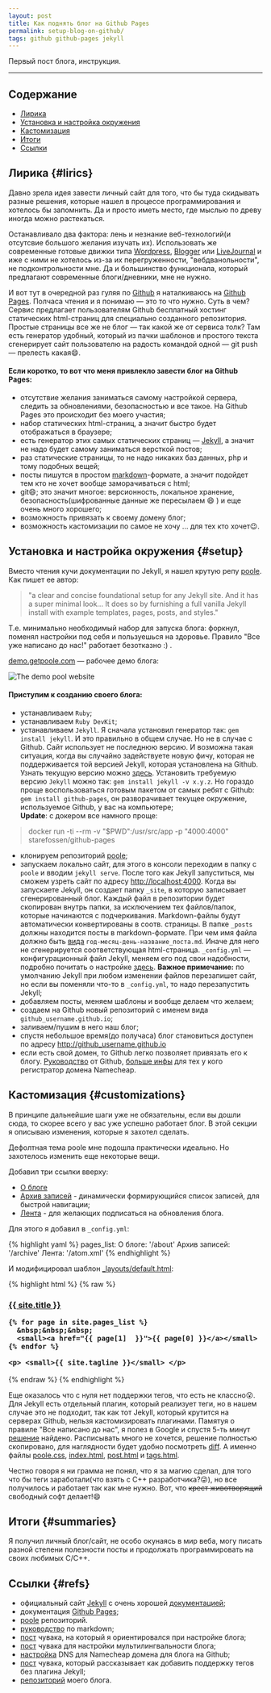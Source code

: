 ```yaml
---
layout: post
title: Как поднять блог на Github Pages
permalink: setup-blog-on-github/
tags: github github-pages jekyll
---
```


Первый пост блога, инструкция.

---

[comment]: <> (This is a comment, it will not be included)
[comment]: <> (in  the output file unless you use it in)
[comment]: <> (a reference style link.)
[comment]:<--# Как поднять сайт на Github Pages. блог распрацоўніка-->

## Содержание

- [Лирика](#lirics)
- [Установка и настройка окружения](#setup)
- [Кастомизация](#customizations)
- [Итоги](#summaries)
- [Ссылки](#refs)

## Лирика   {#lirics}

Давно зрела идея завести личный сайт для того, что бы туда скидывать разные решения, которые нашел в процессе программирования и хотелось бы запомнить. Да и просто иметь место, где мыслью по древу иногда можно растекаться.

Останавливало два фактора: лень и незнание веб-технологий(и отсутсвие большого желания изучать их). Использовать же современные готовые движки типа [Wordpress](https://wordpress.org/), [Blogger](https://www.blogger.com/) или [LiveJournal](https://www.livejournal.com) и иже с ними не хотелось из-за их перегруженности, "вебдванольности", не подконтрольности мне. Да и большинство функционала, который предлагают современные блоги/дневники, мне не нужно.

И вот тут в очередной раз гуляя по [Github](https://github.com) я наталкиваюсь на [Github Pages](https://pages.github.com). Полчаса чтения и я понимаю &mdash; это то что нужно. Суть в чем? Сервис предлагает пользователям Github бесплатный хостинг статических html-страниц для специально созданного репозитория. Простые страницы все же не блог — так какой же от сервиса толк? Там есть генератор удобный, который из пачки шаблонов и простого текста сгенерирует сайт пользователю на радость командой одной — git push — прелесть какая:smile:.

#### Если коротко, то вот что меня привлекло завести блог на Github Pages:

- отсутствие желания заниматься самому настройкой сервера, следить за обновлениями, безопасностью и все такое. На Github Pages это происходит без моего участия;
- набор статических html-страниц, а значит быстро будет отображаться в браузере;
- есть генератор этих самых статических страниц &mdash; [Jekyll](http://jekyllrb.com/), а значит не надо будет самому заниматься версткой постов;
- раз статические страницы, то не надо никаких баз данных, php и тому подобных вещей;
- посты пишутся в простом [markdown](https://en.wikipedia.org/wiki/Markdown)-формате, а значит подойдет тем кто не хочет вообще заморачиваться с html;
- git:smile:;  это значит многое: версионность, локальное хранение, безопасность(шифрованные данные же пересылаем :smile: ) и еще очень много хорошего;
- возможность привязать к своему домену блог;
- возможность кастомизации по самое не хочу ... для тех кто хочет:wink:.

## Установка и настройка окружения  {#setup}

Вместо чтения кучи документации по Jekyll, я нашел крутую репу [poole](https://github.com/poole/poole). Как пишет ее автор:

> "a clear and concise foundational setup for any Jekyll site. And it has a super minimal look... It does so by furnishing a full vanilla Jekyll install with example templates, pages, posts, and styles."

Т.е. минимально необходимый набор для запуска блога: форкнул, поменял настройки под себя и пользуешься на здоровье. Правило "Все уже написано до нас!" работает безотказно :) .

[demo.getpoole.com](http://demo.getpoole.com/) &mdash; рабочее демо блога:

![The demo pool website](https://f.cloud.github.com/assets/98681/1834359/71ae4048-73db-11e3-9a3c-df38eb170537.png)

#### Приступим к созданию своего блога:

- устанавливаем `Ruby`;
- устанавливаем `Ruby DevKit`;
- устанавливаем `Jekyll`. Я сначала установил генератор так:  `gem install jekyll`. И это правильно в общем случае. Но не в случае с Github. Сайт использует не последнюю версию. И возможна такая ситуация, когда вы случайно задействуете новую фичу, которая не поддерживается той версией Jekyll, которая установлена на Github. Узнать текущую версию можно [здесь](https://pages.github.com/versions/). Установить требуемую версию `Jekyll` можно так: `gem install jekyll -v x.y.z`.
Но гораздо проще воспользоваться готовым пакетом от самых ребят с Github: `gem install github-pages`, он разворачивает текущее окружение, используемое Github, у вас на компьютере;  
**Update**: с докером все намного проще:
    
>docker run -ti \-\-rm -v "$PWD":/usr/src/app -p "4000:4000" starefossen/github-pages
    
- клонируем репозиторий [poole](https://github.com/poole/poole);
- запускаем локально сайт, для этого в консоли переходим в папку с `poole` и вводим `jekyll serve`. После того как Jekyll запуститься, мы сможем узреть сайт по адресу <http://localhost:4000>. Когда вы запускаете Jekyll, он создает папку `_site`, в которую записывает сгенерированный блог. Каждый файл в репозитории будет скопирован внутрь папки, за исключением тех файлов/папок, которые начинаются с подчеркивания. Markdown-файлы будут автоматически конвертированы в соотв. страницы. В папке `_posts` должны находится посты в markdown-формате. При чем имя файла должно быть [вида](http://jekyllrb.com/docs/posts/#creating-post-files) `год-месяц-день-название_поста.md`. Иначе для него не сгенерируется соответствующая html-страница. `_config.yml` &mdash; конфигурационный файл Jekyll, меняем его под свои надобности, подробно почитать о настройке [здесь](http://jekyllrb.com/docs/configuration/). **Важное примечание:** по умолчанию Jekyll при любом изменении файлов перезапишет сайт, но если вы поменяли что-то в `_config.yml`, то надо перезапустить Jekyll;
- добавляем посты, меняем шаблоны и вообще делаем что желаем;
- создаем на Github новый репозиторий с именем вида `github_username.github.io`;
- заливаем/пушим в него наш блог;
- спустя небольшое время(до получаса) блог становиться доступен по адресу <http://github_username.github.io>
- если есть свой домен, то Github легко позволяет привязать его к блогу. [Руководство](https://help.github.com/articles/setting-up-a-custom-domain-with-github-pages/) от Github, [больше инфы](http://davidensinger.com/2013/03/setting-the-dns-for-github-pages-on-namecheap/) для тех у кого регистратор домена Namecheap.

## Кастомизация     {#customizations}

В принципе дальнейшие шаги уже не обязательны, если вы дошли сюда, то скорее всего у вас уже успешно работает блог. В этой секции я описываю изменения, которые я захотел сделать.

Дефолтная тема poole мне подошла практически идеально. Но захотелось изменить еще некоторые вещи.

Добавил три ссылки вверху:

- [О блоге](/about/)
- [Архив записей](/archive/) - динамически формирующийся список записей, для быстрой навигации;
- [Лента](/atom.xml) - для желающих подписаться на обновления блога.

Для этого я добавил в `_config.yml`:

{% highlight yaml %}
pages_list:
  О блоге: '/about'
  Архив записей: '/archive'
  Лента: '/atom.xml'
{% endhighlight %}

И модифицировал шаблон [_layouts/default.html](https://github.com/alexprivalov/alexprivalov.github.io/blob/master/_layouts/default.html):

{% highlight html %}
{% raw %}
<h3 class="masthead-title">
    <a href="/" title="Home">{{ site.title }}</a>

    {% for page in site.pages_list %}
      &nbsp;&nbsp;&nbsp;
      <small><a href="{{ page[1]  }}">{{ page[0] }}</a></small>
    {% endfor %}

    <p> <small>{{ site.tagline }}</small> </p>
</h3>
{% endraw %}
{% endhighlight %}

Еще оказалось что с нуля нет поддержки тегов, что есть не классно:open_mouth:. Для Jekyll есть отдельный плагин, который реализует теги, но в нашем случае это не подходит, так как тот Jekyll, который крутится на серверах Github, нельзя кастомизировать плагинами. Памятуя о правиле "Все написано до нас", я полез в Google и спустя 5-ть минут [решение](https://cdlaap.github.io/2014/06/29/add-tags-page-to-jekyll-blog.html) найдено. Расписывать много не хочется, решение полностью скопировано, для наглядности будет удобно посмотреть [diff](https://github.com/alexprivalov/alexprivalov.github.io/commit/89dae334c91831def6577744d1cb38599e9a174b). А именно файлы [poole.css](https://github.com/alexprivalov/alexprivalov.github.io/blob/master/public/css/poole.css), [index.html](https://github.com/alexprivalov/alexprivalov.github.io/blob/master/index.html), [post.html](https://github.com/alexprivalov/alexprivalov.github.io/blob/master/_layouts/post.html) и [tags.html](https://github.com/alexprivalov/alexprivalov.github.io/blob/master/tags.html).

Честно говоря я ни грамма не понял, что я за магию сделал, для того что бы теги заработали(что взять с С++ разработчика?:stuck_out_tongue_winking_eye:), но все получилось и работает так как мне нужно. Вот, что <s>крест животворящий</s> свободный софт делает!:smile:

## Итоги    {#summaries}

Я получил личный блог/сайт, не особо окунаясь в мир веба, могу писать разной степени полезности посты и продолжать программировать на своих любимых С/С++.

## Ссылки   {#refs}

- официальный сайт [Jekyll](http://jekyllrb.com/) с очень хорошей [документацией](http://jekyllrb.com/docs/home);
- документация [Github Pages](https://pages.github.com);
- [poole](https://github.com/poole/poole) репозиторий.
- [руководство](https://guides.github.com/features/mastering-markdown/) по markdown;
- [пост](http://joshualande.com/jekyll-github-pages-poole/) чувака, на который я ориентировался при настройке блога;
- [пост](http://sylvaindurand.org/making-jekyll-multilingual/) чувака для настройки мультилингвальности блога;
- [настройка](http://davidensinger.com/2013/03/setting-the-dns-for-github-pages-on-namecheap/) DNS для Namecheap домена для  блога на Github;
- [пост](https://cdlaap.github.io/2014/06/29/add-tags-page-to-jekyll-blog.html) чувака, который рассказывает как добавить поддержку тегов без плагина Jekyll;
- [репозиторий](https://github.com/alexprivalov/alexprivalov.github.io) моего блога.
